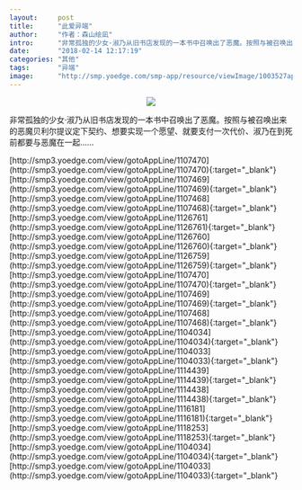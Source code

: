 ```yaml
---
layout:     post
title:      "此爱异端"
author:     "作者：森山绘凪"
intro:      "非常孤独的少女·淑乃从旧书店发现的一本书中召唤出了恶魔。按照与被召唤出来的恶魔贝利尔提议定下契约、想要实现一个愿望、就要支付一次代价、淑乃在到死前都要与恶魔在一起……"
date:       "2018-02-14 12:17:19"
categories: "其他"
tags:       "异端"
image:      "http://smp.yoedge.com/smp-app/resource/viewImage/1003527appline.png"
---
```

<div style="text-align: center">
<p><img src="http://smp.yoedge.com/smp-app/resource/viewImage/1003527appline.png"/></p>
</div>
<p class="post-meta">
<span>非常孤独的少女·淑乃从旧书店发现的一本书中召唤出了恶魔。按照与被召唤出来的恶魔贝利尔提议定下契约、想要实现一个愿望、就要支付一次代价、淑乃在到死前都要与恶魔在一起……</span>
</p>
[http://smp3.yoedge.com/view/gotoAppLine/1107470](http://smp3.yoedge.com/view/gotoAppLine/1107470){:target="_blank"}
[http://smp3.yoedge.com/view/gotoAppLine/1107469](http://smp3.yoedge.com/view/gotoAppLine/1107469){:target="_blank"}
[http://smp3.yoedge.com/view/gotoAppLine/1107468](http://smp3.yoedge.com/view/gotoAppLine/1107468){:target="_blank"}
[http://smp3.yoedge.com/view/gotoAppLine/1126761](http://smp3.yoedge.com/view/gotoAppLine/1126761){:target="_blank"}
[http://smp3.yoedge.com/view/gotoAppLine/1126760](http://smp3.yoedge.com/view/gotoAppLine/1126760){:target="_blank"}
[http://smp3.yoedge.com/view/gotoAppLine/1126759](http://smp3.yoedge.com/view/gotoAppLine/1126759){:target="_blank"}
[http://smp3.yoedge.com/view/gotoAppLine/1107470](http://smp3.yoedge.com/view/gotoAppLine/1107470){:target="_blank"}
[http://smp3.yoedge.com/view/gotoAppLine/1107469](http://smp3.yoedge.com/view/gotoAppLine/1107469){:target="_blank"}
[http://smp3.yoedge.com/view/gotoAppLine/1107468](http://smp3.yoedge.com/view/gotoAppLine/1107468){:target="_blank"}
[http://smp3.yoedge.com/view/gotoAppLine/1104034](http://smp3.yoedge.com/view/gotoAppLine/1104034){:target="_blank"}
[http://smp3.yoedge.com/view/gotoAppLine/1104033](http://smp3.yoedge.com/view/gotoAppLine/1104033){:target="_blank"}
[http://smp3.yoedge.com/view/gotoAppLine/1114439](http://smp3.yoedge.com/view/gotoAppLine/1114439){:target="_blank"}
[http://smp3.yoedge.com/view/gotoAppLine/1114438](http://smp3.yoedge.com/view/gotoAppLine/1114438){:target="_blank"}
[http://smp3.yoedge.com/view/gotoAppLine/1116181](http://smp3.yoedge.com/view/gotoAppLine/1116181){:target="_blank"}
[http://smp3.yoedge.com/view/gotoAppLine/1118253](http://smp3.yoedge.com/view/gotoAppLine/1118253){:target="_blank"}
[http://smp3.yoedge.com/view/gotoAppLine/1104034](http://smp3.yoedge.com/view/gotoAppLine/1104034){:target="_blank"}
[http://smp3.yoedge.com/view/gotoAppLine/1104033](http://smp3.yoedge.com/view/gotoAppLine/1104033){:target="_blank"}


